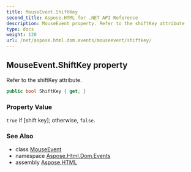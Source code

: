 ```yaml
---
title: MouseEvent.ShiftKey
second_title: Aspose.HTML for .NET API Reference
description: MouseEvent property. Refer to the shiftKey attribute
type: docs
weight: 120
url: /net/aspose.html.dom.events/mouseevent/shiftkey/
---
```

## MouseEvent.ShiftKey property

Refer to the shiftKey attribute.

```csharp
public bool ShiftKey { get; }
```

### Property Value

`true` if [shift key]; otherwise, `false`.

### See Also

* class [MouseEvent](../)
* namespace [Aspose.Html.Dom.Events](../../mouseevent/)
* assembly [Aspose.HTML](../../../)
